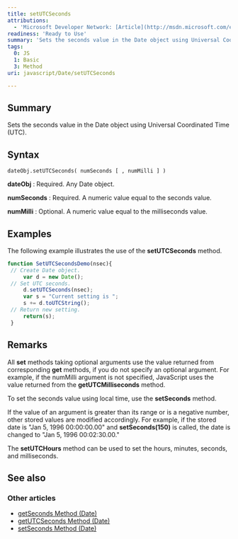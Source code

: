 ```yaml
---
title: setUTCSeconds
attributions:
  - 'Microsoft Developer Network: [Article](http://msdn.microsoft.com/en-us/library/ie/k0aw4t5d(v=vs.94).aspx)'
readiness: 'Ready to Use'
summary: 'Sets the seconds value in the Date object using Universal Coordinated Time (UTC).'
tags:
  0: JS
  1: Basic
  3: Method
uri: javascript/Date/setUTCSeconds

---
```

## Summary

Sets the seconds value in the Date object using Universal Coordinated Time (UTC).

## Syntax

    dateObj.setUTCSeconds( numSeconds [ , numMilli ] )

**dateObj**
:   Required. Any Date object.

**numSeconds**
:   Required. A numeric value equal to the seconds value.

**numMilli**
:   Optional. A numeric value equal to the milliseconds value.

## Examples

The following example illustrates the use of the **setUTCSeconds** method.

``` js
function SetUTCSecondsDemo(nsec){
 // Create Date object.
     var d = new Date();
 // Set UTC seconds.
     d.setUTCSeconds(nsec);
     var s = "Current setting is ";
     s += d.toUTCString();
 // Return new setting.
     return(s);
 }
```

## Remarks

All **set** methods taking optional arguments use the value returned from corresponding **get** methods, if you do not specify an optional argument. For example, if the numMilli argument is not specified, JavaScript uses the value returned from the **getUTCMilliseconds** method.

To set the seconds value using local time, use the **setSeconds** method.

If the value of an argument is greater than its range or is a negative number, other stored values are modified accordingly. For example, if the stored date is "Jan 5, 1996 00:00:00.00" and **setSeconds(150)** is called, the date is changed to "Jan 5, 1996 00:02:30.00."

The **setUTCHours** method can be used to set the hours, minutes, seconds, and milliseconds.

## See also

### Other articles

-   [getSeconds Method (Date)](/javascript/Date/getSeconds)
-   [getUTCSeconds Method (Date)](/javascript/Date/getUTCSeconds)
-   [setSeconds Method (Date)](/javascript/Date/setSeconds)

